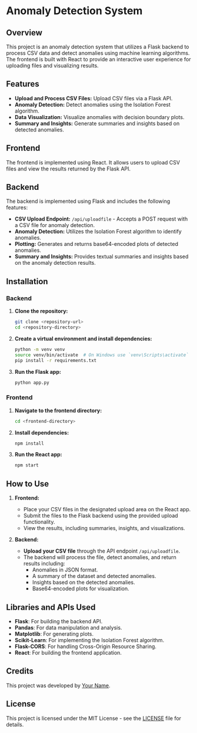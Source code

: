 # Anomaly Detection System

## Overview

This project is an anomaly detection system that utilizes a Flask backend to process CSV data and detect anomalies using machine learning algorithms. The frontend is built with React to provide an interactive user experience for uploading files and visualizing results.

## Features

- **Upload and Process CSV Files:** Upload CSV files via a Flask API.
- **Anomaly Detection:** Detect anomalies using the Isolation Forest algorithm.
- **Data Visualization:** Visualize anomalies with decision boundary plots.
- **Summary and Insights:** Generate summaries and insights based on detected anomalies.

## Frontend

The frontend is implemented using React. It allows users to upload CSV files and view the results returned by the Flask API.

## Backend

The backend is implemented using Flask and includes the following features:

- **CSV Upload Endpoint:** `/api/uploadfile` - Accepts a POST request with a CSV file for anomaly detection.
- **Anomaly Detection:** Utilizes the Isolation Forest algorithm to identify anomalies.
- **Plotting:** Generates and returns base64-encoded plots of detected anomalies.
- **Summary and Insights:** Provides textual summaries and insights based on the anomaly detection results.

## Installation

### Backend

1. **Clone the repository:**

    ```bash
    git clone <repository-url>
    cd <repository-directory>
    ```

2. **Create a virtual environment and install dependencies:**

    ```bash
    python -m venv venv
    source venv/bin/activate  # On Windows use `venv\Scripts\activate`
    pip install -r requirements.txt
    ```

3. **Run the Flask app:**

    ```bash
    python app.py
    ```

### Frontend

1. **Navigate to the frontend directory:**

    ```bash
    cd <frontend-directory>
    ```

2. **Install dependencies:**

    ```bash
    npm install
    ```

3. **Run the React app:**

    ```bash
    npm start
    ```

## How to Use

1. **Frontend:**

   - Place your CSV files in the designated upload area on the React app.
   - Submit the files to the Flask backend using the provided upload functionality.
   - View the results, including summaries, insights, and visualizations.

2. **Backend:**

   - **Upload your CSV file** through the API endpoint `/api/uploadfile`.
   - The backend will process the file, detect anomalies, and return results including:
     - Anomalies in JSON format.
     - A summary of the dataset and detected anomalies.
     - Insights based on the detected anomalies.
     - Base64-encoded plots for visualization.

## Libraries and APIs Used

- **Flask**: For building the backend API.
- **Pandas**: For data manipulation and analysis.
- **Matplotlib**: For generating plots.
- **Scikit-Learn**: For implementing the Isolation Forest algorithm.
- **Flask-CORS**: For handling Cross-Origin Resource Sharing.
- **React**: For building the frontend application.

## Credits

This project was developed by [Your Name](https://github.com/your-github-profile).

## License

This project is licensed under the MIT License - see the [LICENSE](LICENSE) file for details.

